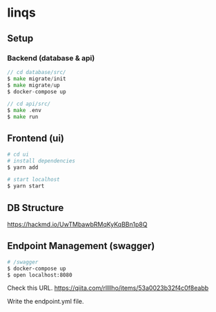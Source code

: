 # linqs



## Setup

### Backend (database & api)
```go
// cd database/src/
$ make migrate/init
$ make migrate/up
$ docker-compose up
```
```go
// cd api/src/
$ make .env
$ make run
```

## Frontend (ui)
```bash
# cd ui
# install dependencies
$ yarn add

# start localhost
$ yarn start
```


## DB Structure

https://hackmd.io/UwTMbawbRMqKyKqBBn1p8Q


## Endpoint Management (swagger)


```sh
# /swagger
$ docker-compose up
$ open localhost:8080
```

Check this URL.
https://qiita.com/rllllho/items/53a0023b32f4c0f8eabb

Write the endpoint.yml file.